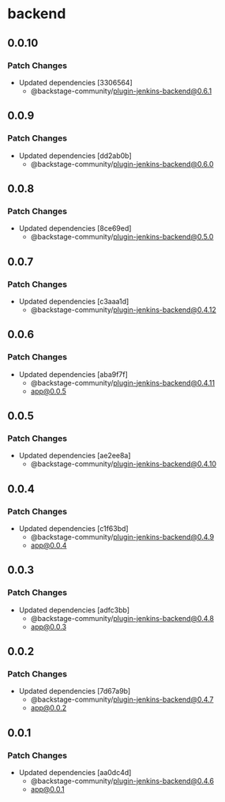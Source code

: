 # backend

## 0.0.10

### Patch Changes

- Updated dependencies [3306564]
  - @backstage-community/plugin-jenkins-backend@0.6.1

## 0.0.9

### Patch Changes

- Updated dependencies [dd2ab0b]
  - @backstage-community/plugin-jenkins-backend@0.6.0

## 0.0.8

### Patch Changes

- Updated dependencies [8ce69ed]
  - @backstage-community/plugin-jenkins-backend@0.5.0

## 0.0.7

### Patch Changes

- Updated dependencies [c3aaa1d]
  - @backstage-community/plugin-jenkins-backend@0.4.12

## 0.0.6

### Patch Changes

- Updated dependencies [aba9f7f]
  - @backstage-community/plugin-jenkins-backend@0.4.11
  - app@0.0.5

## 0.0.5

### Patch Changes

- Updated dependencies [ae2ee8a]
  - @backstage-community/plugin-jenkins-backend@0.4.10

## 0.0.4

### Patch Changes

- Updated dependencies [c1f63bd]
  - @backstage-community/plugin-jenkins-backend@0.4.9
  - app@0.0.4

## 0.0.3

### Patch Changes

- Updated dependencies [adfc3bb]
  - @backstage-community/plugin-jenkins-backend@0.4.8
  - app@0.0.3

## 0.0.2

### Patch Changes

- Updated dependencies [7d67a9b]
  - @backstage-community/plugin-jenkins-backend@0.4.7
  - app@0.0.2

## 0.0.1

### Patch Changes

- Updated dependencies [aa0dc4d]
  - @backstage-community/plugin-jenkins-backend@0.4.6
  - app@0.0.1
